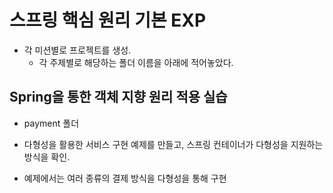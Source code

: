 # 스프링 핵심 원리 기본 EXP
- 각 미션별로 프로젝트를 생성. 
  - 각 주제별로 해당하는 폴더 이름을 아래에 적어놓았다.

## Spring을 통한 객체 지향 원리 적용 실습
- payment 폴더 

- 다형성을 활용한 서비스 구현 예제를 만들고, 스프링 컨테이너가 다형성을 지원하는 방식을 확인. 
- 예제에서는 여러 종류의 결제 방식을 다형성을 통해 구현